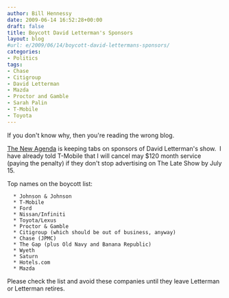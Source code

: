 ```yaml
---
author: Bill Hennessy
date: 2009-06-14 16:52:28+00:00
draft: false
title: Boycott David Letterman's Sponsors
layout: blog
#url: e/2009/06/14/boycott-david-lettermans-sponsors/
categories:
- Politics
tags:
- Chase
- Citigroup
- David Letterman
- Mazda
- Proctor and Gamble
- Sarah Palin
- T-Mobile
- Toyota
---
```


If you don't know why, then you're reading the wrong blog.

[The New Agenda](https://thenewagenda.net/2009/06/10/letterman-doesnt-stop-contact-these-sponsors/) is keeping tabs on sponsors of David Letterman's show.  I have already told T-Mobile that I will cancel may $120 month service (paying the penalty) if they don't stop advertising on The Late Show by July 15.

Top names on the boycott list:



	  * Johnson & Johnson
	  * T-Mobile
	  * Ford
	  * Nissan/Infiniti
	  * Toyota/Lexus
	  * Proctor & Gamble
	  * Citigroup (which should be out of business, anyway)
	  * Chase (JPMC)
	  * The Gap (plus Old Navy and Banana Republic)
	  * Wyeth
	  * Saturn
	  * Hotels.com
	  * Mazda

Please check the list and avoid these companies until they leave Letterman or Letterman retires.
